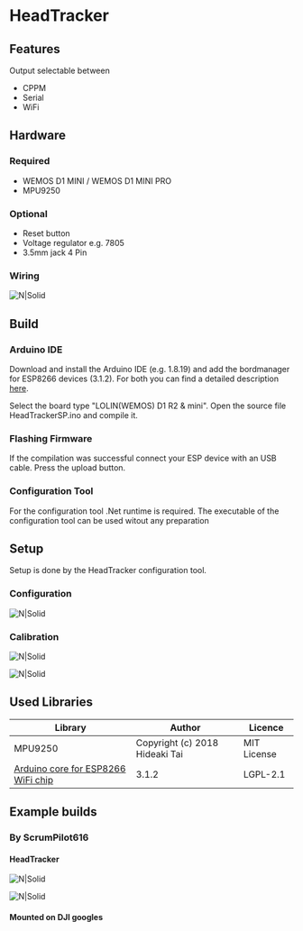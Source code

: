 # HeadTracker


## Features
Output selectable between
- CPPM
- Serial
- WiFi


## Hardware

### Required
- WEMOS D1 MINI / WEMOS D1 MINI PRO
- MPU9250

### Optional
- Reset button
- Voltage regulator e.g. 7805
- 3.5mm jack 4 Pin
 
### Wiring

![N|Solid](https://github.com/ScrumPilot616/HeadTracker/blob/main/images/HeadtrackerHW.png)


## Build
### Arduino IDE
Download and install the Arduino IDE (e.g. 1.8.19) and add the bordmanager for ESP8266 devices (3.1.2).
For both you can find a detailed description [here](https://arduino-esp8266.readthedocs.io/en/3.1.1/installing.html#boards-manager).

Select the board type "LOLIN(WEMOS) D1 R2 & mini".
Open the source file HeadTrackerSP.ino and compile it. 
  
### Flashing Firmware
If the compilation was successful connect your ESP device with an USB cable.
Press the upload button.


### Configuration Tool
For the configuration tool .Net runtime is required.
The executable of the configuration tool can be used witout any preparation



## Setup
Setup is done by the HeadTracker configuration tool.

### Configuration
![N|Solid](https://github.com/ScrumPilot616/HeadTracker/blob/main/images/HeadTrackerConfig.png)

### Calibration
![N|Solid](https://github.com/ScrumPilot616/HeadTracker/blob/main/images/HeadTrackerCalibration.png)

![N|Solid](https://github.com/ScrumPilot616/HeadTracker/blob/main/images/HeadTrackerCalibrationTest.png)


## Used Libraries

| Library     | Author | Licence|
| ----------- | ------ |--------|
| MPU9250 |  Copyright (c) 2018 Hideaki Tai | MIT License |
| [Arduino core for ESP8266 WiFi chip](https://github.com/esp8266/Arduino) | 3.1.2 |  LGPL-2.1   |


## Example builds
### By ScrumPilot616
#### HeadTracker
![N|Solid](https://github.com/ScrumPilot616/HeadTracker/blob/main/images/Headtracker_SP_Example1.jpg)

![N|Solid](https://github.com/ScrumPilot616/HeadTracker/blob/main/images/Headtracker_SP_Example2.jpg)


#### Mounted on DJI googles

